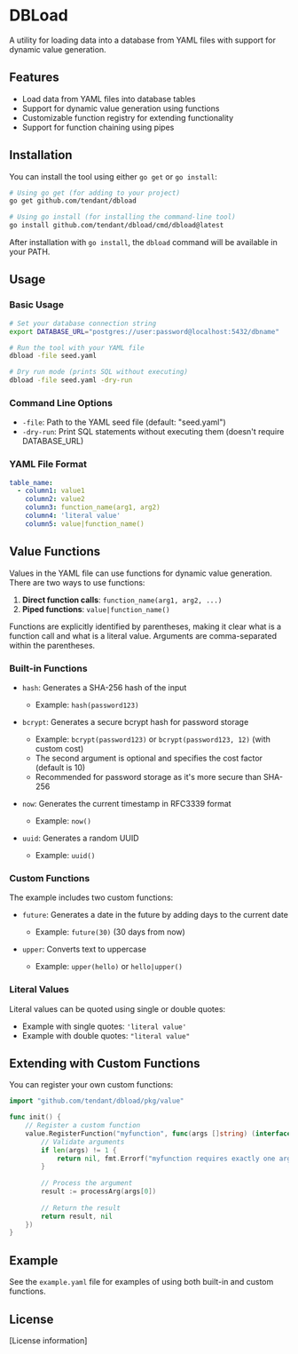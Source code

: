 # DBLoad

A utility for loading data into a database from YAML files with support for dynamic value generation.

## Features

- Load data from YAML files into database tables
- Support for dynamic value generation using functions
- Customizable function registry for extending functionality
- Support for function chaining using pipes

## Installation

You can install the tool using either `go get` or `go install`:

```bash
# Using go get (for adding to your project)
go get github.com/tendant/dbload

# Using go install (for installing the command-line tool)
go install github.com/tendant/dbload/cmd/dbload@latest
```

After installation with `go install`, the `dbload` command will be available in your PATH.

## Usage

### Basic Usage

```bash
# Set your database connection string
export DATABASE_URL="postgres://user:password@localhost:5432/dbname"

# Run the tool with your YAML file
dbload -file seed.yaml

# Dry run mode (prints SQL without executing)
dbload -file seed.yaml -dry-run
```

### Command Line Options

- `-file`: Path to the YAML seed file (default: "seed.yaml")
- `-dry-run`: Print SQL statements without executing them (doesn't require DATABASE_URL)

### YAML File Format

```yaml
table_name:
  - column1: value1
    column2: value2
    column3: function_name(arg1, arg2)
    column4: 'literal value'
    column5: value|function_name()
```

## Value Functions

Values in the YAML file can use functions for dynamic value generation. There are two ways to use functions:

1. **Direct function calls**: `function_name(arg1, arg2, ...)`
2. **Piped functions**: `value|function_name()`

Functions are explicitly identified by parentheses, making it clear what is a function call and what is a literal value. Arguments are comma-separated within the parentheses.

### Built-in Functions

- `hash`: Generates a SHA-256 hash of the input
  - Example: `hash(password123)`
  
- `bcrypt`: Generates a secure bcrypt hash for password storage
  - Example: `bcrypt(password123)` or `bcrypt(password123, 12)` (with custom cost)
  - The second argument is optional and specifies the cost factor (default is 10)
  - Recommended for password storage as it's more secure than SHA-256
  
- `now`: Generates the current timestamp in RFC3339 format
  - Example: `now()`
  
- `uuid`: Generates a random UUID
  - Example: `uuid()`

### Custom Functions

The example includes two custom functions:

- `future`: Generates a date in the future by adding days to the current date
  - Example: `future(30)` (30 days from now)
  
- `upper`: Converts text to uppercase
  - Example: `upper(hello)` or `hello|upper()`

### Literal Values

Literal values can be quoted using single or double quotes:

- Example with single quotes: `'literal value'`
- Example with double quotes: `"literal value"`

## Extending with Custom Functions

You can register your own custom functions:

```go
import "github.com/tendant/dbload/pkg/value"

func init() {
    // Register a custom function
    value.RegisterFunction("myfunction", func(args []string) (interface{}, error) {
        // Validate arguments
        if len(args) != 1 {
            return nil, fmt.Errorf("myfunction requires exactly one argument")
        }
        
        // Process the argument
        result := processArg(args[0])
        
        // Return the result
        return result, nil
    })
}
```

## Example

See the `example.yaml` file for examples of using both built-in and custom functions.

## License

[License information]
